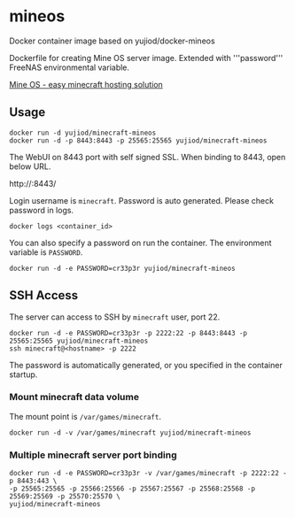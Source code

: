 # mineos

Docker container image based on yujiod/docker-mineos

Dockerfile for creating Mine OS server image. Extended with '''password''' FreeNAS environmental variable.

[Mine OS - easy minecraft hosting solution](http://minecraft.codeemo.com/)

## Usage

    docker run -d yujiod/minecraft-mineos
    docker run -d -p 8443:8443 -p 25565:25565 yujiod/minecraft-mineos

The WebUI on 8443 port with self signed SSL. When binding to 8443, open below URL.

http://<hostname>:8443/

Login username is `minecraft`. Password is auto generated. Please check password in logs.

    docker logs <container_id>

You can also specify a password on run the container. The environment variable is `PASSWORD`.

    docker run -d -e PASSWORD=cr33p3r yujiod/minecraft-mineos

## SSH Access

The server can access to SSH by `minecraft` user, port 22.

    docker run -d -e PASSWORD=cr33p3r -p 2222:22 -p 8443:8443 -p 25565:25565 yujiod/minecraft-mineos
    ssh minecraft@<hostname> -p 2222

The password is automatically generated, or you specified in the container startup.

### Mount minecraft data volume

The mount point is `/var/games/minecraft`.

    docker run -d -v /var/games/minecraft yujiod/minecraft-mineos 

### Multiple minecraft server port binding

    docker run -d -e PASSWORD=cr33p3r -v /var/games/minecraft -p 2222:22 -p 8443:443 \
    -p 25565:25565 -p 25566:25566 -p 25567:25567 -p 25568:25568 -p 25569:25569 -p 25570:25570 \
    yujiod/minecraft-mineos 